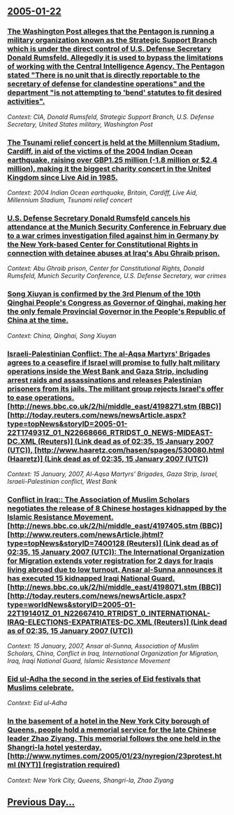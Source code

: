 ## [2005-01-22](/news/2005/01/22/index.md)

### [ The Washington Post alleges that the Pentagon is running a military organization known as the Strategic Support Branch which is under the direct control of U.S. Defense Secretary Donald Rumsfeld. Allegedly it is used to bypass the limitations of working with the Central Intelligence Agency. The Pentagon stated "There is no unit that is directly reportable to the secretary of defense for clandestine operations" and the department "is not attempting to 'bend' statutes to fit desired activities". ](/news/2005/01/22/the-washington-post-alleges-that-the-pentagon-is-running-a-military-organization-known-as-the-strategic-support-branch-which-is-under-the-d.md)
_Context: CIA, Donald Rumsfeld, Strategic Support Branch, U.S. Defense Secretary, United States military, Washington Post_

### [ The Tsunami relief concert is held at the Millennium Stadium, Cardiff, in aid of the victims of the 2004 Indian Ocean earthquake, raising over GBP1.25 million (-1.8 million or $2.4 million), making it the biggest charity concert in the United Kingdom since Live Aid in 1985. ](/news/2005/01/22/the-tsunami-relief-concert-is-held-at-the-millennium-stadium-cardiff-in-aid-of-the-victims-of-the-2004-indian-ocean-earthquake-raising-o.md)
_Context: 2004 Indian Ocean earthquake, Britain, Cardiff, Live Aid, Millennium Stadium, Tsunami relief concert_

### [ U.S. Defense Secretary Donald Rumsfeld cancels his attendance at the Munich Security Conference in February due to a war crimes investigation filed against him in Germany by the New York-based Center for Constitutional Rights in connection with detainee abuses at Iraq's Abu Ghraib prison. ](/news/2005/01/22/u-s-defense-secretary-donald-rumsfeld-cancels-his-attendance-at-the-munich-security-conference-in-february-due-to-a-war-crimes-investigati.md)
_Context: Abu Ghraib prison, Center for Constitutional Rights, Donald Rumsfeld, Munich Security Conference, U.S. Defense Secretary, war crimes_

### [ Song Xiuyan is confirmed by the 3rd Plenum of the 10th Qinghai People's Congress as Governor of Qinghai, making her the only female Provincial Governor in the People's Republic of China at the time. ](/news/2005/01/22/song-xiuyan-is-confirmed-by-the-3rd-plenum-of-the-10th-qinghai-people-s-congress-as-governor-of-qinghai-making-her-the-only-female-provinc.md)
_Context: China, Qinghai, Song Xiuyan_

### [ Israeli-Palestinian Conflict: The al-Aqsa Martyrs' Brigades agrees to a ceasefire if Israel will promise to fully halt military operations inside the West Bank and Gaza Strip, including arrest raids and assassinations and releases Palestinian prisoners from its jails. The militant group rejects Israel's offer to ease operations. [http://news.bbc.co.uk/2/hi/middle_east/4198271.stm (BBC)] [http://today.reuters.com/news/newsArticle.aspx?type=topNews&storyID=2005-01-22T174931Z_01_N22668666_RTRIDST_0_NEWS-MIDEAST-DC.XML (Reuters)] (Link dead as of 02:35, 15 January 2007 (UTC)), [http://www.haaretz.com/hasen/spages/530080.html (Haaretz)] (Link dead as of 02:35, 15 January 2007 (UTC))](/news/2005/01/22/israeli-palestinian-conflict-the-al-aqsa-martyrs-brigades-agrees-to-a-ceasefire-if-israel-will-promise-to-fully-halt-military-operations.md)
_Context: 15 January, 2007, Al-Aqsa Martyrs' Brigades, Gaza Strip, Israel, Israeli-Palestinian conflict, West Bank_

### [ Conflict in Iraq:: The Association of Muslim Scholars negotiates the release of 8 Chinese hostages kidnapped by the Islamic Resistance Movement. [http://news.bbc.co.uk/2/hi/middle_east/4197405.stm (BBC)] [http://www.reuters.com/newsArticle.jhtml?type=topNews&storyID=7400128 (Reuters)] (Link dead as of 02:35, 15 January 2007 (UTC)): The International Organization for Migration extends voter registration for 2 days for Iraqis living abroad due to low turnout. Ansar al-Sunna announces it has executed 15 kidnapped Iraqi National Guard. [http://news.bbc.co.uk/2/hi/middle_east/4198071.stm (BBC)] [http://today.reuters.com/news/newsArticle.aspx?type=worldNews&storyID=2005-01-22T191401Z_01_N22667410_RTRIDST_0_INTERNATIONAL-IRAQ-ELECTIONS-EXPATRIATES-DC.XML (Reuters)] (Link dead as of 02:35, 15 January 2007 (UTC))](/news/2005/01/22/conflict-in-iraq-the-association-of-muslim-scholars-negotiates-the-release-of-8-chinese-hostages-kidnapped-by-the-islamic-resistance-move.md)
_Context: 15 January, 2007, Ansar al-Sunna, Association of Muslim Scholars, China, Conflict in Iraq, International Organization for Migration, Iraq, Iraqi National Guard, Islamic Resistance Movement_

### [ Eid ul-Adha the second in the series of Eid festivals that Muslims celebrate.](/news/2005/01/22/eid-ul-adha-the-second-in-the-series-of-eid-festivals-that-muslims-celebrate.md)
_Context: Eid ul-Adha_

### [ In the basement of a hotel in the New York City borough of Queens, people hold a memorial service for the late Chinese leader Zhao Ziyang. This memorial follows the one held in the Shangri-la hotel yesterday. [http://www.nytimes.com/2005/01/23/nyregion/23protest.html (NYT)] (registration required)](/news/2005/01/22/in-the-basement-of-a-hotel-in-the-new-york-city-borough-of-queens-people-hold-a-memorial-service-for-the-late-chinese-leader-zhao-ziyang.md)
_Context: New York City, Queens, Shangri-la, Zhao Ziyang_

## [Previous Day...](/news/2005/01/21/index.md)

